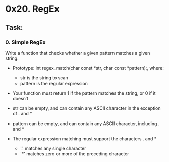 # 0x20. RegEx

## Task:

### 0. Simple RegEx
Write a function that checks whether a given pattern matches a given string.

* Prototype: int regex_match(char const *str, char const *pattern);, where:
    * str is the string to scan
    * pattern is the regular expression

* Your function must return 1 if the pattern matches the string, or 0 if it doesn’t
* str can be empty, and can contain any ASCII character in the exception of . and *
* pattern can be empty, and can contain any ASCII character, including . and *
* The regular expression matching must support the characters . and *

    * '.' matches any single character
    * '*' matches zero or more of the preceding character
